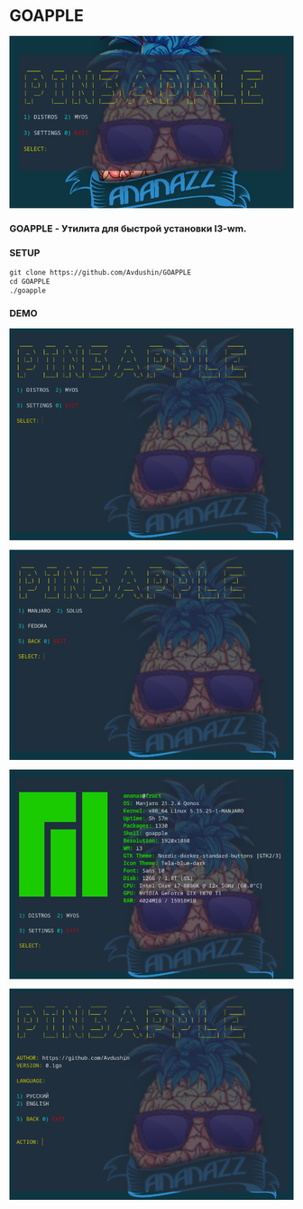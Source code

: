 # GOAPPLE

<div align="center">
	<img src="assets/logo.png">    
</div>



### GOAPPLE - Утилита для быстрой установки I3-wm.

### SETUP

```text
git clone https://github.com/Avdushin/GOAPPLE
cd GOAPPLE
./goapple
```

### DEMO

![mm](src/assets/mm.png)

![dm](src/assets/dm.png)

![myos](src/assets/myos.png)

![settings](src/assets/settings.png)
